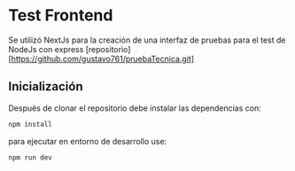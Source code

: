 # Test Frontend

Se utilizó NextJs para la creación de una interfaz de pruebas para el test de NodeJs con express [repositorio][https://github.com/gustavo761/pruebaTecnica.git]
## Inicialización

Después de clonar el repositorio debe instalar las dependencias con:

```bash
npm install
```

para ejecutar en entorno de desarrollo use:
```bash
npm run dev

```

